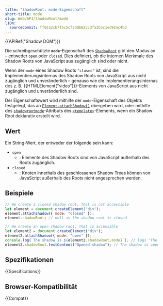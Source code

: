 ```yaml
---
title: "ShadowRoot: mode-Eigenschaft"
short-title: mode
slug: Web/API/ShadowRoot/mode
l10n:
  sourceCommit: ff02a2cb7f5c5cf2ddb623c3f52bbc1ed92ac4b3
---
```


{{APIRef("Shadow DOM")}}

Die schreibgeschützte **`mode`**-Eigenschaft des [`ShadowRoot`](/de/docs/Web/API/ShadowRoot) gibt den Modus an – entweder `open` oder `closed`. Dies definiert, ob die internen Merkmale des Shadow Roots von JavaScript aus zugänglich sind oder nicht.

Wenn der `mode` eines Shadow Roots `"closed"` ist, sind die Implementierungsinternas des Shadow Roots von JavaScript aus nicht zugänglich und unveränderlich – genauso wie die Implementierungsinternas des z. B. {{HTMLElement("video")}}-Elements von JavaScript aus nicht zugänglich und unveränderlich sind.

Der Eigenschaftswert wird mithilfe der `mode`-Eigenschaft des Objekts festgelegt, das an [`Element.attachShadow()`](/de/docs/Web/API/Element/attachShadow) übergeben wird, oder mithilfe des [`shadowrootmode`](/de/docs/Web/HTML/Reference/Elements/template#shadowrootmode)-Attributs des [`<template>`](/de/docs/Web/HTML/Reference/Elements/template)-Elements, wenn ein Shadow Root deklarativ erstellt wird.

## Wert

Ein String-Wert, der entweder der folgende sein kann:

- `open`
  - : Elemente des Shadow Roots sind von JavaScript außerhalb des Roots zugänglich.
- `closed`
  - : Knoten innerhalb des geschlossenen Shadow Trees können von JavaScript außerhalb des Roots nicht angesprochen werden.

## Beispiele

```js
// We create a closed shadow root, that is not accessible
let element = document.createElement("div");
element.attachShadow({ mode: "closed" });
element.shadowRoot; // null as the shadow root is closed

// We create an open shadow root, that is accessible
let element2 = document.createElement("div");
element2.attachShadow({ mode: "open" });
console.log(`The shadow is ${element2.shadowRoot.mode}`); // logs "The shadow is open"
element2.shadowRoot.textContent("Opened shadow"); // The shadow is open, we can access it from outside
```

## Spezifikationen

{{Specifications}}

## Browser-Kompatibilität

{{Compat}}
